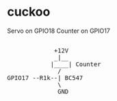 cuckoo
======

Servo on GPIO18
Counter on GPIO17

<pre>

             +12V
             _|__
            |____| Counter
              /
GPIO17 --R1k--| BC547
              \
              GND

</pre>
